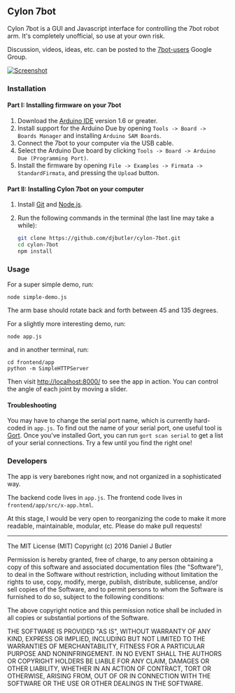 ## Cylon 7bot

Cylon 7bot is a GUI and Javascript interface for controlling the 7bot robot arm. It's completely unofficial, so use at your own risk.

Discussion, videos, ideas, etc. can be posted to the [7bot-users](https://groups.google.com/forum/#!forum/7bot-users) Google Group.

[![Screenshot](https://raw.githubusercontent.com/djbutler/cylon-7bot/master/images/sliders-screenshot.png "The slider interface in action")](https://youtu.be/TGK0B03KznM)

### Installation 

#### Part I: Installing firmware on your 7bot

1. Download the [Arduino IDE](https://www.arduino.cc/en/Main/Software) version 1.6 or greater.
2. Install support for the Arduino Due by opening `Tools -> Board -> Boards Manager` and installing `Arduino SAM Boards`.
3. Connect the 7bot to your computer via the USB cable.
4. Select the Arduino Due board by clicking `Tools -> Board -> Arduino Due (Programming Port)`.
5. Install the firmware by opening `File -> Examples -> Firmata -> StandardFirmata`, and pressing the `Upload` button.

#### Part II: Installing Cylon 7bot on your computer

1. Install [Git](https://git-scm.com/downloads) and [Node.js](https://nodejs.org/en/download/).
2. Run the following commands in the terminal (the last line may take a while):

    ```bash
    git clone https://github.com/djbutler/cylon-7bot.git
    cd cylon-7bot
    npm install
    ```

### Usage

For a super simple demo, run:

```node simple-demo.js```

The arm base should rotate back and forth between 45 and 135 degrees.

For a slightly more interesting demo, run:

```node app.js```

and in another terminal, run:

```
cd frontend/app
python -m SimpleHTTPServer
```

Then visit [http://localhost:8000/](http://localhost:8000/) to see the app in action. You can control the angle of each joint by moving a slider.

#### Troubleshooting

You may have to change the serial port name, which is currently hard-coded in `app.js`. To find out the name of your serial port, one useful tool is [Gort](http://gort.io/). Once you've installed Gort, you can run `gort scan serial` to get a list of your serial connections. Try a few until you find the right one!

### Developers

The app is very barebones right now, and not organized in a sophisticated way.

The backend code lives in `app.js`. The frontend code lives in `frontend/app/src/x-app.html`. 

At this stage, I would be very open to reorganizing the code to make it more readable, maintainable, modular, etc. Please do make pull requests!

---

The MIT License (MIT)
Copyright (c) 2016 Daniel J Butler

Permission is hereby granted, free of charge, to any person obtaining a copy of this software and associated documentation files (the "Software"), to deal in the Software without restriction, including without limitation the rights to use, copy, modify, merge, publish, distribute, sublicense, and/or sell copies of the Software, and to permit persons to whom the Software is furnished to do so, subject to the following conditions:

The above copyright notice and this permission notice shall be included in all copies or substantial portions of the Software.

THE SOFTWARE IS PROVIDED "AS IS", WITHOUT WARRANTY OF ANY KIND, EXPRESS OR IMPLIED, INCLUDING BUT NOT LIMITED TO THE WARRANTIES OF MERCHANTABILITY, FITNESS FOR A PARTICULAR PURPOSE AND NONINFRINGEMENT. IN NO EVENT SHALL THE AUTHORS OR COPYRIGHT HOLDERS BE LIABLE FOR ANY CLAIM, DAMAGES OR OTHER LIABILITY, WHETHER IN AN ACTION OF CONTRACT, TORT OR OTHERWISE, ARISING FROM, OUT OF OR IN CONNECTION WITH THE SOFTWARE OR THE USE OR OTHER DEALINGS IN THE SOFTWARE.
